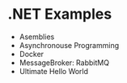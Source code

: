 # .NET Examples

- Asemblies
- Asynchronouse Programming
- Docker
- MessageBroker: RabbitMQ
- Ultimate Hello World